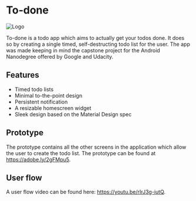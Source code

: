 # To-done

![Logo](../master/To-done/app/src/main/res/mipmap-xxhdpi/ic_launcher.png)

To-done is a todo app which aims to actually get your todos done. It does so by creating a single timed, self-destructing todo list for the user. The app was made keeping in mind the capstone project for the Android Nanodegree offered by Google and Udacity. 

## Features

* Timed todo lists
* Minimal to-the-point design
* Persistent notification
* A resizable homescreen widget
* Sleek design based on the Material Design spec

## Prototype

The prototype contains all the other screens in the application which allow the user to create the todo list. The prototype can be found at https://adobe.ly/2gFMpu5. 

## User flow

A user flow video can be found here: https://youtu.be/rIrJ3g-iutQ.
